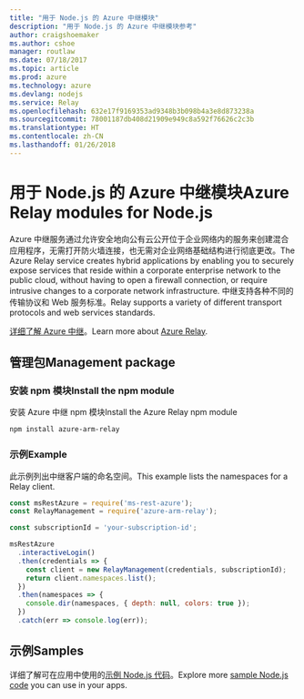 ```yaml
---
title: "用于 Node.js 的 Azure 中继模块"
description: "用于 Node.js 的 Azure 中继模块参考"
author: craigshoemaker
ms.author: cshoe
manager: routlaw
ms.date: 07/18/2017
ms.topic: article
ms.prod: azure
ms.technology: azure
ms.devlang: nodejs
ms.service: Relay
ms.openlocfilehash: 632e17f9169353ad9348b3b098b4a3e8d873238a
ms.sourcegitcommit: 78001187db408d21909e949c8a592f76626c2c3b
ms.translationtype: HT
ms.contentlocale: zh-CN
ms.lasthandoff: 01/26/2018
---
```

# <a name="azure-relay-modules-for-nodejs"></a><span data-ttu-id="59b5f-103">用于 Node.js 的 Azure 中继模块</span><span class="sxs-lookup"><span data-stu-id="59b5f-103">Azure Relay modules for Node.js</span></span>

<span data-ttu-id="59b5f-104">Azure 中继服务通过允许安全地向公有云公开位于企业网络内的服务来创建混合应用程序，无需打开防火墙连接，也无需对企业网络基础结构进行彻底更改。</span><span class="sxs-lookup"><span data-stu-id="59b5f-104">The Azure Relay service creates hybrid applications by enabling you to securely expose services that reside within a corporate enterprise network to the public cloud, without having to open a firewall connection, or require intrusive changes to a corporate network infrastructure.</span></span> <span data-ttu-id="59b5f-105">中继支持各种不同的传输协议和 Web 服务标准。</span><span class="sxs-lookup"><span data-stu-id="59b5f-105">Relay supports a variety of different transport protocols and web services standards.</span></span>

<span data-ttu-id="59b5f-106">[详细了解 Azure 中继](https://docs.microsoft.com/azure/service-bus-relay/relay-what-is-it)。</span><span class="sxs-lookup"><span data-stu-id="59b5f-106">Learn more about [Azure Relay](https://docs.microsoft.com/azure/service-bus-relay/relay-what-is-it).</span></span>

## <a name="management-package"></a><span data-ttu-id="59b5f-107">管理包</span><span class="sxs-lookup"><span data-stu-id="59b5f-107">Management package</span></span>

### <a name="install-the-npm-module"></a><span data-ttu-id="59b5f-108">安装 npm 模块</span><span class="sxs-lookup"><span data-stu-id="59b5f-108">Install the npm module</span></span>

<span data-ttu-id="59b5f-109">安装 Azure 中继 npm 模块</span><span class="sxs-lookup"><span data-stu-id="59b5f-109">Install the Azure Relay npm module</span></span>

```bash
npm install azure-arm-relay
```

### <a name="example"></a><span data-ttu-id="59b5f-110">示例</span><span class="sxs-lookup"><span data-stu-id="59b5f-110">Example</span></span>

<span data-ttu-id="59b5f-111">此示例列出中继客户端的命名空间。</span><span class="sxs-lookup"><span data-stu-id="59b5f-111">This example lists the namespaces for a Relay client.</span></span>

```javascript
const msRestAzure = require('ms-rest-azure');
const RelayManagement = require('azure-arm-relay');

const subscriptionId = 'your-subscription-id';

msRestAzure
  .interactiveLogin()
  .then(credentials => {
    const client = new RelayManagement(credentials, subscriptionId);
    return client.namespaces.list();
  })
  .then(namespaces => {
    console.dir(namespaces, { depth: null, colors: true });
  })
  .catch(err => console.log(err));
```

## <a name="samples"></a><span data-ttu-id="59b5f-112">示例</span><span class="sxs-lookup"><span data-stu-id="59b5f-112">Samples</span></span>

<span data-ttu-id="59b5f-113">详细了解可在应用中使用的[示例 Node.js 代码](https://azure.microsoft.com/resources/samples/?platform=nodejs)。</span><span class="sxs-lookup"><span data-stu-id="59b5f-113">Explore more [sample Node.js code](https://azure.microsoft.com/resources/samples/?platform=nodejs) you can use in your apps.</span></span>
